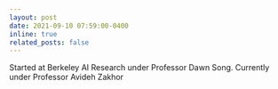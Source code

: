 ```yaml
---
layout: post
date: 2021-09-10 07:59:00-0400
inline: true
related_posts: false
---
```


Started at Berkeley AI Research under Professor Dawn Song. Currently under Professor Avideh Zakhor